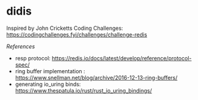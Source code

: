 # didis

Inspired by John Cricketts Coding Challenges: https://codingchallenges.fyi/challenges/challenge-redis


*References*
- resp protocol: https://redis.io/docs/latest/develop/reference/protocol-spec/
- ring buffer implementation : https://www.snellman.net/blog/archive/2016-12-13-ring-buffers/
- generating io_uring binds: https://www.thespatula.io/rust/rust_io_uring_bindings/